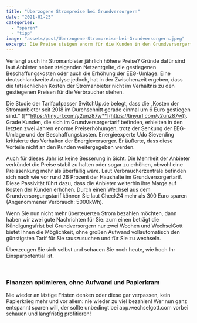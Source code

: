 ```yaml
---
title: "Überzogene Strompreise bei Grundversorgern"
date: "2021-01-25"
categories: 
  - "sparen"
  - "tipp"
image: "assets/post/Überzogene-Strompreise-bei-Grundversorgern.jpeg"
excerpt: Die Preise steigen enorm für die Kunden in den Grundversorgertarifen. Wie Sie nun am einfachsten Wechseln und von hohem Einsparpotential profitieren, erfahren Sie hier
---
```



Verlangt auch Ihr Stromanbieter jährlich höhere Preise? Gründe dafür sind laut Anbieter neben steigenden Netzentgelte, die gestiegenen Beschaffungskosten oder auch die Erhöhung der EEG-Umlage. Eine deutschlandweite Analyse jedoch, hat in der Zwischenzeit ergeben, dass die tatsächlichen Kosten der Stromanbieter nicht im Verhältnis zu den gestiegenen Preisen für die Verbraucher stehen.

Die Studie der Tarifaufpasser SwitchUp.de belegt, dass die „Kosten der Stromanbieter seit 2018 im Durchschnitt gerade einmal um 6 Euro gestiegen sind.“ ([**https://tinyurl.com/y2unz87w**](https://tinyurl.com/y2unz87w)). Grade Kunden, die sich im Grundversorgertarif befinden, erhielten in den letzten zwei Jahren enorme Preiserhöhungen, trotz der Senkung der EEG-Umlage und der Beschaffungskosten. Energieexperte Udo Sieverding kritisierte das Verhalten der Energieversorger. Er äußerte, dass diese Vorteile nicht an den Kunden weitergegeben werden.

Auch für dieses Jahr ist keine Besserung in Sicht. Die Mehrheit der Anbieter verkündet die Preise stabil zu halten oder sogar zu erhöhen, obwohl eine Preissenkung mehr als überfällig wäre. Laut Verbraucherzentrale befinden sich nach wie vor rund 26 Prozent der Haushalte im Grundversorgertarif. Diese Passivität führt dazu, dass die Anbieter weiterhin ihre Marge auf Kosten der Kunden erhöhen. Durch einen Wechsel aus dem Grundversorgungstarif können Sie laut Check24 mehr als 300 Euro sparen (Angenommener Verbrauch: 5000kWh).

Wenn Sie nun nicht mehr überteuerten Strom bezahlen möchten, dann haben wir zwei gute Nachrichten für Sie: zum einen beträgt die Kündigungsfrist bei Grundversorgern nur zwei Wochen und WechselGott bietet Ihnen die Möglichkeit, ohne großen Aufwand vollautomatisch den günstigsten Tarif für Sie rauszusuchen und für Sie zu wechseln.

Überzeugen Sie sich selbst und schauen Sie noch heute, wie hoch Ihr Einsparpotential ist.


<br>

### Finanzen optimieren, ohne Aufwand und Papierkram

Nie wieder an lästige Fristen denken oder diese gar verpassen, kein Papierkrieg mehr und vor allem: nie wieder zu viel
bezahlen! Wer nun ganz entspannt sparen will, der sollte unbedingt bei app.wechselgott.com vorbei schauen und
langfristig profitieren!